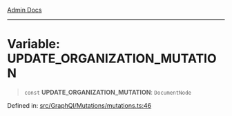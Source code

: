 [Admin Docs](/)

---

# Variable: UPDATE_ORGANIZATION_MUTATION

> `const` **UPDATE_ORGANIZATION_MUTATION**: `DocumentNode`

Defined in: [src/GraphQl/Mutations/mutations.ts:46](https://github.com/PalisadoesFoundation/talawa-admin/blob/main/src/GraphQl/Mutations/mutations.ts#L46)
